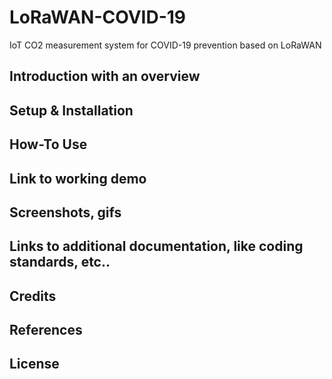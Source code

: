 # LoRaWAN-COVID-19
 IoT CO2 measurement system for COVID-19 prevention based on LoRaWAN

<h2>Introduction with an overview</h2>


<h2>Setup & Installation</h2>
<h2>How-To Use</h2>
<h2>Link to working demo</h2>
<h2>Screenshots, gifs</h2>
<h2>Links to additional documentation, like coding standards, etc..</h2>
<h2>Credits</h2>
<h2>References</h2>
<h2>License</h2>

